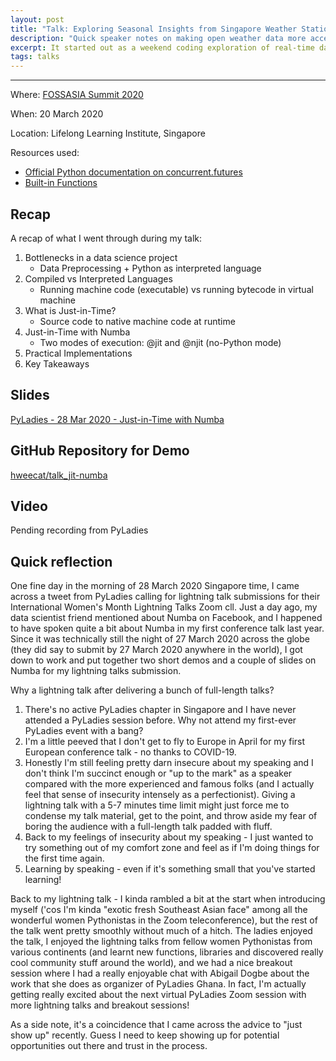 ```yaml
---
layout: post
title: "Talk: Exploring Seasonal Insights from Singapore Weather Station Data"
description: "Quick speaker notes on making open weather data more accessible - using Singapore Data.gov.sg APIs as a case study + talk reflection"
excerpt: It started out as a weekend coding exploration of real-time data from the Data.gov.sg APIs, but went on to become something more. 2nd iteration of the talk - given at JuniorDevSG
tags: talks
---
```

---
Where: [FOSSASIA Summit 2020](https://summit.fossasia.org/)

When: 20 March 2020

Location: Lifelong Learning Institute, Singapore

Resources used:
- [Official Python documentation on concurrent.futures](https://docs.python.org/3/library/concurrent.futures.html)
- [Built-in Functions](https://docs.python.org/3/library/functions.html#map)

## Recap

A recap of what I went through during my talk:

1. Bottlenecks in a data science project
    - Data Preprocessing + Python as interpreted language
2. Compiled vs Interpreted Languages
    - Running machine code (executable) vs running bytecode in virtual machine
3. What is Just-in-Time?
    - Source code to native machine code at runtime
4. Just-in-Time with Numba
    - Two modes of execution: @jit and @njit (no-Python mode)
5. Practical Implementations
6. Key Takeaways

## Slides

[PyLadies - 28 Mar 2020 - Just-in-Time with Numba](https://docs.google.com/presentation/d/1PaKq_XTV9YE1WgcGLuq6XsyEEk9BHQ4RhaduYiEwZ6g/edit?usp=sharing)

## GitHub Repository for Demo

[hweecat/talk_jit-numba](https://github.com/hweecat/talk_jit-numba)

## Video

Pending recording from PyLadies

## Quick reflection

One fine day in the morning of 28 March 2020 Singapore time, I came across a tweet from PyLadies calling for lightning talk submissions for their International Women's Month Lightning Talks Zoom cll. Just a day ago, my data scientist friend mentioned about Numba on Facebook, and I happened to have spoken quite a bit about Numba in my first conference talk last year. Since it was technically still the night of 27 March 2020 across the globe (they did say to submit by 27 March 2020 anywhere in the world), I got down to work and put together two short demos and a couple of slides on Numba for my lightning talks submission.

Why a lightning talk after delivering a bunch of full-length talks?

1. There's no active PyLadies chapter in Singapore and I have never attended a PyLadies session before. Why not attend my first-ever PyLadies event with a bang?
2. I'm a little peeved that I don't get to fly to Europe in April for my first European conference talk - no thanks to COVID-19.
3. Honestly I'm still feeling pretty darn insecure about my speaking and I don't think I'm succinct enough or "up to the mark" as a speaker compared with the more experienced and famous folks (and I actually feel that sense of insecurity intensely as a perfectionist). Giving a lightning talk with a 5-7 minutes time limit might just force me to condense my talk material, get to the point, and throw aside my fear of boring the audience with a full-length talk padded with fluff.
4. Back to my feelings of insecurity about my speaking - I just wanted to try something out of my comfort zone and feel as if I'm doing things for the first time again.
5. Learning by speaking - even if it's something small that you've started learning!

Back to my lightning talk - I kinda rambled a bit at the start when introducing myself ('cos I'm kinda "exotic fresh Southeast Asian face" among all the wonderful women Pythonistas in the Zoom teleconference), but the rest of the talk went pretty smoothly without much of a hitch. The ladies enjoyed the talk, I enjoyed the lightning talks from fellow women Pythonistas from various continents (and learnt new functions, libraries and discovered really cool community stuff around the world), and we had a nice breakout session where I had a really enjoyable chat with Abigail Dogbe about the work that she does as organizer of PyLadies Ghana. In fact, I'm actually getting really excited about the next virtual PyLadies Zoom session with more lightning talks and breakout sessions!

As a side note, it's a coincidence that I came across the advice to "just show up" recently. Guess I need to keep showing up for potential opportunities out there and trust in the process.